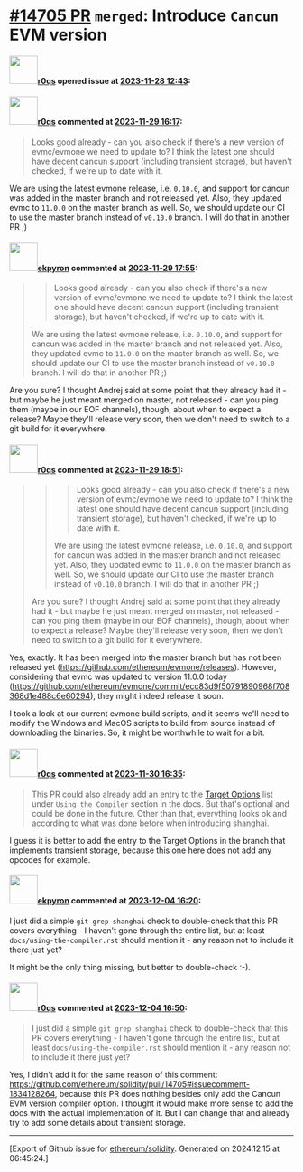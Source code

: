 # [\#14705 PR](https://github.com/ethereum/solidity/pull/14705) `merged`: Introduce `Cancun` EVM version

#### <img src="https://avatars.githubusercontent.com/u/457348?u=e02c93e6d98c1154952140a8d5af50d9d5ca59c9&v=4" width="50">[r0qs](https://github.com/r0qs) opened issue at [2023-11-28 12:43](https://github.com/ethereum/solidity/pull/14705):



#### <img src="https://avatars.githubusercontent.com/u/457348?u=e02c93e6d98c1154952140a8d5af50d9d5ca59c9&v=4" width="50">[r0qs](https://github.com/r0qs) commented at [2023-11-29 16:17](https://github.com/ethereum/solidity/pull/14705#issuecomment-1832225862):

> Looks good already - can you also check if there's a new version of evmc/evmone we need to update to? I think the latest one should have decent cancun support (including transient storage), but haven't checked, if we're up to date with it.

We are using the latest evmone release, i.e. `0.10.0`, and support for cancun was added in the master branch and not released yet. Also, they updated evmc to `11.0.0` on the master branch as well. So, we should update our CI to use the master branch instead of `v0.10.0` branch. I will do that in another PR ;)

#### <img src="https://avatars.githubusercontent.com/u/1347491?v=4" width="50">[ekpyron](https://github.com/ekpyron) commented at [2023-11-29 17:55](https://github.com/ethereum/solidity/pull/14705#issuecomment-1832431027):

> > Looks good already - can you also check if there's a new version of evmc/evmone we need to update to? I think the latest one should have decent cancun support (including transient storage), but haven't checked, if we're up to date with it.
> 
> We are using the latest evmone release, i.e. `0.10.0`, and support for cancun was added in the master branch and not released yet. Also, they updated evmc to `11.0.0` on the master branch as well. So, we should update our CI to use the master branch instead of `v0.10.0` branch. I will do that in another PR ;)

Are you sure? I thought Andrej said at some point that they already had it - but maybe he just meant merged on master, not released - can you ping them (maybe in our EOF channels), though, about when to expect a release? Maybe they'll release very soon, then we don't need to switch to a git build for it everywhere.

#### <img src="https://avatars.githubusercontent.com/u/457348?u=e02c93e6d98c1154952140a8d5af50d9d5ca59c9&v=4" width="50">[r0qs](https://github.com/r0qs) commented at [2023-11-29 18:51](https://github.com/ethereum/solidity/pull/14705#issuecomment-1832509938):

> > > Looks good already - can you also check if there's a new version of evmc/evmone we need to update to? I think the latest one should have decent cancun support (including transient storage), but haven't checked, if we're up to date with it.
> > 
> > 
> > We are using the latest evmone release, i.e. `0.10.0`, and support for cancun was added in the master branch and not released yet. Also, they updated evmc to `11.0.0` on the master branch as well. So, we should update our CI to use the master branch instead of `v0.10.0` branch. I will do that in another PR ;)
> 
> Are you sure? I thought Andrej said at some point that they already had it - but maybe he just meant merged on master, not released - can you ping them (maybe in our EOF channels), though, about when to expect a release? Maybe they'll release very soon, then we don't need to switch to a git build for it everywhere.

Yes, exactly. It has been merged into the master branch but has not been released yet (https://github.com/ethereum/evmone/releases). However, considering that evmc was updated to version 11.0.0 today (https://github.com/ethereum/evmone/commit/ecc83d9f50791890968f708368d1e488c6e60294), they might indeed release it soon.

I took a look at our current evmone build scripts, and it seems we'll need to modify the Windows and MacOS scripts to build from source instead of downloading the binaries. So, it might be worthwhile to wait for a bit.

#### <img src="https://avatars.githubusercontent.com/u/457348?u=e02c93e6d98c1154952140a8d5af50d9d5ca59c9&v=4" width="50">[r0qs](https://github.com/r0qs) commented at [2023-11-30 16:35](https://github.com/ethereum/solidity/pull/14705#issuecomment-1834128264):

> This PR could also already add an entry to the [Target Options](https://docs.soliditylang.org/en/latest/using-the-compiler.html#target-options) list under `Using the Compiler` section in the docs. But that's optional and could be done in the future. Other than that, everything looks ok and according to what was done before when introducing shanghai.

I guess it is better to add the entry to the Target Options in the branch that implements transient storage, because this one here does not add any opcodes for example.

#### <img src="https://avatars.githubusercontent.com/u/1347491?v=4" width="50">[ekpyron](https://github.com/ekpyron) commented at [2023-12-04 16:20](https://github.com/ethereum/solidity/pull/14705#issuecomment-1838989944):

I just did a simple ``git grep shanghai`` check to double-check that this PR covers everything - I haven't gone through the entire list, but at least ``docs/using-the-compiler.rst`` should mention it - any reason not to include it there just yet?

It might be the only thing missing, but better to double-check :-).

#### <img src="https://avatars.githubusercontent.com/u/457348?u=e02c93e6d98c1154952140a8d5af50d9d5ca59c9&v=4" width="50">[r0qs](https://github.com/r0qs) commented at [2023-12-04 16:50](https://github.com/ethereum/solidity/pull/14705#issuecomment-1839055208):

> I just did a simple `git grep shanghai` check to double-check that this PR covers everything - I haven't gone through the entire list, but at least `docs/using-the-compiler.rst` should mention it - any reason not to include it there just yet?

Yes, I didn't add it for the same reason of this comment: https://github.com/ethereum/solidity/pull/14705#issuecomment-1834128264, because this PR does nothing besides only add the Cancun EVM version compiler option. I thought it would make more sense to add the docs with the actual implementation of it. But I can change that and already try to add some details about transient storage.


-------------------------------------------------------------------------------



[Export of Github issue for [ethereum/solidity](https://github.com/ethereum/solidity). Generated on 2024.12.15 at 06:45:24.]
